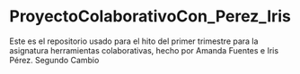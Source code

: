 # ProyectoColaborativoCon_Perez_Iris
Este es el repositorio usado para el hito del primer trimestre para la asignatura herramientas colaborativas, hecho por Amanda Fuentes e Iris Pérez.
Segundo Cambio